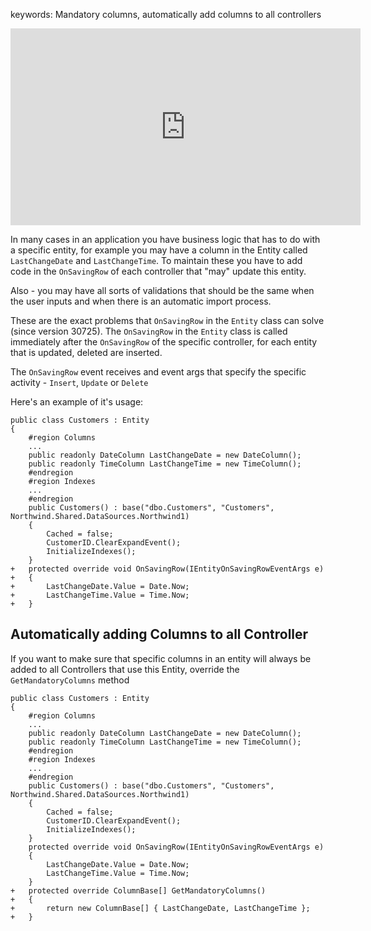 ﻿keywords: Mandatory columns, automatically add columns to all controllers
<iframe width="560" height="315" src="https://www.youtube.com/embed/OANolBwXmUk" frameborder="0" allowfullscreen></iframe>

In many cases in an application you have business logic that has to do with a specific entity, for example you may have a column in the Entity called `LastChangeDate` and `LastChangeTime`.
To maintain these you have to add code in the `OnSavingRow` of each controller that "may" update this entity.

Also - you may have all sorts of validations that should be the same when the user inputs and when there is an automatic import process.

These are the exact problems that `OnSavingRow` in the `Entity` class can solve (since version 30725).
The `OnSavingRow` in the `Entity` class is called immediately after the `OnSavingRow` of the specific controller, for each entity that is updated, deleted are inserted.

The `OnSavingRow` event receives and event args that specify the specific activity - `Insert`, `Update` or `Delete`

Here's an example of it's usage:
```csdiff
public class Customers : Entity 
{
    #region Columns
    ...
    public readonly DateColumn LastChangeDate = new DateColumn();
    public readonly TimeColumn LastChangeTime = new TimeColumn();
    #endregion
    #region Indexes
    ...
    #endregion
    public Customers() : base("dbo.Customers", "Customers", Northwind.Shared.DataSources.Northwind1)
    {
        Cached = false;
        CustomerID.ClearExpandEvent();
        InitializeIndexes();
    }
+   protected override void OnSavingRow(IEntityOnSavingRowEventArgs e)
+   {
+       LastChangeDate.Value = Date.Now;
+       LastChangeTime.Value = Time.Now;
+   }
```

## Automatically adding Columns to all Controller
If you want to make sure that specific columns in an entity will always be added to all Controllers that use this Entity, override the `GetMandatoryColumns` method

```csdiff
public class Customers : Entity 
{
    #region Columns
    ...
    public readonly DateColumn LastChangeDate = new DateColumn();
    public readonly TimeColumn LastChangeTime = new TimeColumn();
    #endregion
    #region Indexes
    ...
    #endregion
    public Customers() : base("dbo.Customers", "Customers", Northwind.Shared.DataSources.Northwind1)
    {
        Cached = false;
        CustomerID.ClearExpandEvent();
        InitializeIndexes();
    }
    protected override void OnSavingRow(IEntityOnSavingRowEventArgs e)
    {
        LastChangeDate.Value = Date.Now;
        LastChangeTime.Value = Time.Now;
    }
+   protected override ColumnBase[] GetMandatoryColumns()
+   {
+       return new ColumnBase[] { LastChangeDate, LastChangeTime };
+   }
```


